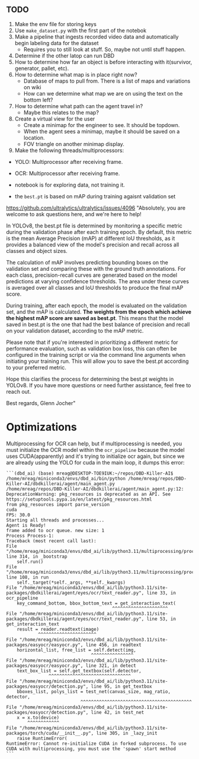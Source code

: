 ## TODO

1. Make the env file for storing keys
2. Use `make_dataset.py` with the first part of the notebok
3. Make a pipeline that ingests recorded video data and automatically begin labeling data for the dataset
    - Requires you to still look at stuff. So, maybe not until stuff happen.
4. Determine if the other latop can run DBD
5. How to determine how far an object is before interacting with it(survivor, generator, pallet, etc).
6. How to determine what map is in place right now?
    - Database of maps to pull from. There is a list of maps and variations on wiki
    - How can we determine what map we are on using the text on the bottom left?
7. How to determine what path can the agent travel in?
    - Maybe this relates to the map?
8. Create a virtual view for the user
    - Create a minimap for the engineer to see. It should be topdown.
    - When the agent sees a minimap, maybe it should be saved on a location.
    - FOV triangle on another minimap display.
9. Make the following threads/multiprocessors:
  - YOLO: Multiprocessor after receiving frame.
  - OCR: Multiprocessor after receiving frame.


- notebook is for exploring data, not training it.

- the `best.pt` is based on mAP during training agaisnt validation set

https://github.com/ultralytics/ultralytics/issues/4096
"Absolutely, you are welcome to ask questions here, and we're here to help!

In YOLOv8, the best.pt file is determined by monitoring a specific metric during the validation phase after each training epoch. By default, this metric is the mean Average Precision (mAP) at different IoU thresholds, as it provides a balanced view of the model's precision and recall across all classes and object sizes.

The calculation of mAP involves predicting bounding boxes on the validation set and comparing these with the ground truth annotations. For each class, precision-recall curves are generated based on the model predictions at varying confidence thresholds. The area under these curves is averaged over all classes and IoU thresholds to produce the final mAP score.

During training, after each epoch, the model is evaluated on the validation set, and the mAP is calculated. **The weights from the epoch which achieve the highest mAP score are saved as best.pt**. This means that the model saved in best.pt is the one that had the best balance of precision and recall on your validation dataset, according to the mAP metric.

Please note that if you're interested in prioritizing a different metric for performance evaluation, such as validation box loss, this can often be configured in the training script or via the command line arguments when initiating your training run. This will allow you to save the best.pt according to your preferred metric.

Hope this clarifies the process for determining the best.pt weights in YOLOv8. If you have more questions or need further assistance, feel free to reach out.

Best regards,
Glenn Jocher"


# Optimizations

Multiprocessing for OCR can help, but if multiprocessing is needed, you must initialize the OCR model within the `ocr_pipeline` because the model uses CUDA(apparently) and it's trying to initialize ocr again, but since we are already using the YOLO for cuda in the main loop, it dumps this error:

    ```(dbd_ai) (base) mreag@DESKTOP-TOE9IUK:~/repos/DBD-Killer-AI$ /home/mreag/miniconda3/envs/dbd_ai/bin/python /home/mreag/repos/DBD-Killer-AI/dbdkillerai/agent/main_agent.py
    /home/mreag/repos/DBD-Killer-AI/dbdkillerai/agent/main_agent.py:12: DeprecationWarning: pkg_resources is deprecated as an API. See https://setuptools.pypa.io/en/latest/pkg_resources.html
    from pkg_resources import parse_version
    cuda
    FPS: 30.0
    Starting all threads and processes...
    Agent is Ready!
    frame added to ocr queue. new size: 1
    Process Process-1:
    Traceback (most recent call last):
    File "/home/mreag/miniconda3/envs/dbd_ai/lib/python3.11/multiprocessing/process.py", line 314, in _bootstrap
        self.run()
    File "/home/mreag/miniconda3/envs/dbd_ai/lib/python3.11/multiprocessing/process.py", line 108, in run
        self._target(*self._args, **self._kwargs)
    File "/home/mreag/miniconda3/envs/dbd_ai/lib/python3.11/site-packages/dbdkillerai/agent/eyes/ocr/text_reader.py", line 33, in ocr_pipeline
        key_command_bottom, bbox_bottom_text = get_interaction_text(
                                            ^^^^^^^^^^^^^^^^^^^^^
    File "/home/mreag/miniconda3/envs/dbd_ai/lib/python3.11/site-packages/dbdkillerai/agent/eyes/ocr/text_reader.py", line 53, in get_interaction_text
        result = reader.readtext(image)
                ^^^^^^^^^^^^^^^^^^^^^^
    File "/home/mreag/miniconda3/envs/dbd_ai/lib/python3.11/site-packages/easyocr/easyocr.py", line 456, in readtext
        horizontal_list, free_list = self.detect(img,
                                    ^^^^^^^^^^^^^^^^
    File "/home/mreag/miniconda3/envs/dbd_ai/lib/python3.11/site-packages/easyocr/easyocr.py", line 321, in detect
        text_box_list = self.get_textbox(self.detector,
                    ^^^^^^^^^^^^^^^^^^^^^^^^^^^^^^^
    File "/home/mreag/miniconda3/envs/dbd_ai/lib/python3.11/site-packages/easyocr/detection.py", line 95, in get_textbox
        bboxes_list, polys_list = test_net(canvas_size, mag_ratio, detector,
                                ^^^^^^^^^^^^^^^^^^^^^^^^^^^^^^^^^^^^^^^^^^
    File "/home/mreag/miniconda3/envs/dbd_ai/lib/python3.11/site-packages/easyocr/detection.py", line 42, in test_net
        x = x.to(device)
            ^^^^^^^^^^^^
    File "/home/mreag/miniconda3/envs/dbd_ai/lib/python3.11/site-packages/torch/cuda/__init__.py", line 305, in _lazy_init
        raise RuntimeError(
    RuntimeError: Cannot re-initialize CUDA in forked subprocess. To use CUDA with multiprocessing, you must use the 'spawn' start method
    ```